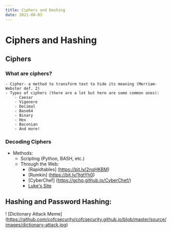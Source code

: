 ```yaml
---
title: Ciphers and Hashing
date: 2021-08-03
---
```


# Ciphers and Hashing

## Ciphers

### What are ciphers?
    - Cipher- a method to transform text to hide its meaning (Merriam-Webster def. 2)
    - Types of ciphers (there are a lot but here are some common ones):
        - Caesar
        - Vigenere
        - Decimal
        - Base64
        - Binary
        - Hex
        - Baconian
        - And more!

### Decoding Ciphers
- Methods:
    - Scripting (Python, BASH, etc.)
    - Through the Web:
        - [Rapidtables] (https://bit.ly/2nqHKBM)
        - [Rumkin] (https://bit.ly/1tgtYh0)
        - [CyberChef] (https://gchq.github.io/CyberChef/)
        - [Luke's Site]()

## Hashing and Password Hashing:

! [Dictionary Attack Meme] (https://github.com/cofcsecurity/cofcsecurity.github.io/blob/master/source/images/dictionary-attack.jpg)